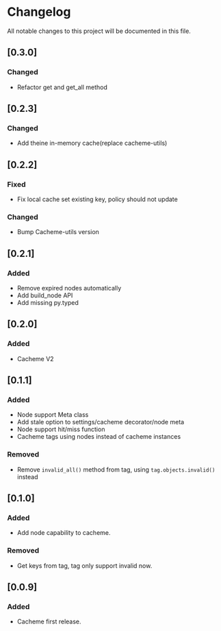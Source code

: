 # Changelog
All notable changes to this project will be documented in this file.

## [0.3.0]
### Changed
- Refactor get and get_all method

## [0.2.3]
### Changed
- Add theine in-memory cache(replace cacheme-utils)

## [0.2.2]
### Fixed
- Fix local cache set existing key, policy should not update

### Changed
- Bump Cacheme-utils version

## [0.2.1]
### Added
- Remove expired nodes automatically
- Add build_node API
- Add missing py.typed

## [0.2.0]
### Added
- Cacheme V2

## [0.1.1]
### Added
- Node support Meta class
- Add stale option to settings/cacheme decorator/node meta
- Node support hit/miss function
- Cacheme tags using nodes instead of cacheme instances

### Removed
- Remove `invalid_all()` method from tag, using `tag.objects.invalid()` instead

## [0.1.0]
### Added
- Add node capability to cacheme.

### Removed
- Get keys from tag, tag only support invalid now.

## [0.0.9]
### Added
- Cacheme first release.
